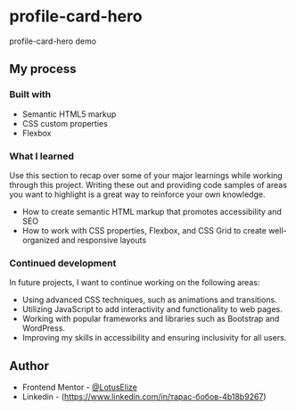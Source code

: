 # profile-card-hero
profile-card-hero demo


## My process

### Built with

- Semantic HTML5 markup
- CSS custom properties
- Flexbox

### What I learned

Use this section to recap over some of your major learnings while working through this project. Writing these out and providing code samples of areas you want to highlight is a great way to reinforce your own knowledge.

- How to create semantic HTML markup that promotes accessibility and SEO
- How to work with CSS properties, Flexbox, and CSS Grid to create well-organized and responsive layouts


### Continued development

In future projects, I want to continue working on the following areas:

- Using advanced CSS techniques, such as animations and transitions.
- Utilizing JavaScript to add interactivity and functionality to web pages.
- Working with popular frameworks and libraries such as Bootstrap and WordPress.
- Improving my skills in accessibility and ensuring inclusivity for all users.

## Author

- Frontend Mentor - [@LotusElize](https://www.frontendmentor.io/profile/LotusElize)
- Linkedin - (https://www.linkedin.com/in/тарас-бобов-4b18b9267)


